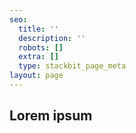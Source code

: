 ```yaml
---
seo:
  title: ''
  description: ''
  robots: []
  extra: []
  type: stackbit_page_meta
layout: page
---
```

## Lorem ipsum
